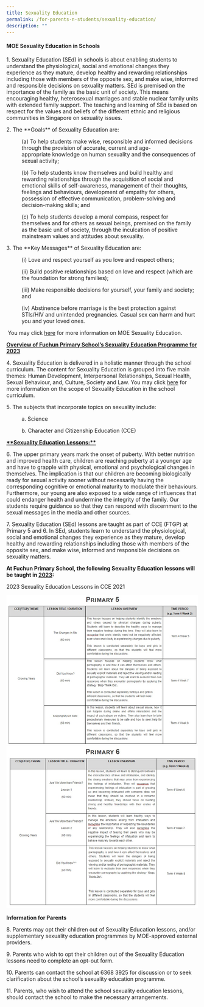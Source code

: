 ```yaml
---
title: Sexuality Education
permalink: /for-parents-n-students/sexuality-education/
description: ""
---
```

<h4><strong>MOE Sexuality Education in Schools</strong></h4>
<p>1. Sexuality Education (SEd) in schools is about enabling students to understand the physiological, social and emotional changes they experience as they mature, develop healthy and rewarding relationships including those with members of the opposite sex, and make wise, informed and responsible decisions on sexuality matters. SEd is premised on the importance of the family as the basic unit of society. This means encouraging healthy, heterosexual marriages and stable nuclear family units with extended family support. The teaching and learning of SEd is based on respect for the values and beliefs of the different ethnic and religious communities in Singapore on sexuality issues.</p>
<p>2. The **Goals** of Sexuality Education are:</p>
<p style="padding-left: 40px;">(a) To help students make wise, responsible and informed decisions through the provision of accurate, current and age-appropriate&nbsp;knowledge&nbsp;on human sexuality and the consequences of sexual activity;</p>
<p style="padding-left: 40px;">(b) To help students know themselves and build healthy and rewarding relationships through the acquisition of&nbsp;social and emotional skills&nbsp;of self-awareness, management of their thoughts, feelings and behaviours, development of empathy for others, possession of effective communication, problem-solving and decision-making skills; and</p>
<p style="padding-left: 40px;">(c) To help students develop a moral compass, respect for themselves and for others as sexual beings, premised on the family as the basic unit of society, through the inculcation of&nbsp;positive mainstream values and attitudes&nbsp;about sexuality.&nbsp;</p>
<p>3. The **Key Messages** of Sexuality Education are:</p>
<p style="padding-left: 40px;">(i) Love and respect yourself as you love and respect others;</p>
<p style="padding-left: 40px;">(ii) Build positive relationships based on love and respect (which are the foundation for strong families);</p>
<p style="padding-left: 40px;">(iii) Make responsible decisions for yourself, your family and society; and</p>
<p style="padding-left: 40px;">(iv) Abstinence before marriage is the best protection against STIs/HIV and unintended pregnancies. Casual sex can harm and hurt you and your loved ones.</p>
<p>&nbsp;You may&nbsp;click&nbsp;<a href="https://www.moe.gov.sg/education-in-sg/our-programmes/sexuality-education" target="">here</a>&nbsp;for more information on MOE Sexuality Education.</p>
<p><strong><u>Overview of Fuchun Primary&nbsp;School’s&nbsp;Sexuality Education Programme for 2023</u></strong></p>
<p>4. Sexuality Education is delivered in a holistic manner through the school curriculum.&nbsp;The content for Sexuality Education is grouped into five main themes: Human Development, Interpersonal Relationships, Sexual Health, Sexual Behaviour, and, Culture, Society and Law. You may click&nbsp;<a href="https://go.gov.sg/moe-sexuality-education-scope" target="">here</a>&nbsp;for more information on the scope of Sexuality Education in the school curriculum.</p>
<p>5. The subjects that incorporate topics on sexuality include:</p>
<p style="padding-left: 40px;">a. Science</p>
<p style="padding-left: 40px;">b. Character and Citizenship Education (CCE)</p>

<p><u><strong>**Sexuality Education Lessons:**</strong></u></p>
<p>6. The upper primary years mark the onset of puberty. With better nutrition and improved health care, children are reaching puberty at a younger age and have to grapple with physical, emotional and psychological changes in themselves. The implication is that our children are becoming biologically ready for sexual activity sooner without necessarily having the corresponding cognitive or emotional maturity to modulate their behaviours. Furthermore, our young are also exposed to a wide range of influences that could endanger health and undermine the integrity of the family. Our students require guidance so that they can respond with discernment to the sexual messages in the media and other sources.</p>
<p>7. Sexuality Education (SEd) lessons are taught as part of CCE (FTGP) at Primary 5 and 6. In SEd, students learn to understand the physiological, social and emotional changes they experience as they mature, develop healthy and rewarding relationships including those with members of the opposite sex, and make wise, informed and responsible decisions on sexuality matters.</p>
<p><strong>At Fuchun Primary School, the following Sexuality Education lessons will be taught in&nbsp;<u>2023</u>:</strong></p>

<p>2023 Sexuality Education Lessons in CCE 2021</p>

<img src="/images/p5 sexuality ed 2023.jpeg">
<img src="/images/p6 sexuality ed 2023.jpeg">

<p><strong>Information for Parents</strong></p>
<p>8. Parents may opt their children out of Sexuality Education lessons, and/or supplementary sexuality education programmes by MOE-approved external providers.</p>
<p>9. Parents who wish to opt their children out of the Sexuality Education lessons need to complete an opt-out form. </p>
<p>10. Parents can contact the school at 6368 3925&nbsp;for discussion or to seek clarification about the school’s sexuality education programme.</p>
<p>11. Parents, who wish to attend the school sexuality education lessons, should contact the school to make the necessary arrangements.</p>